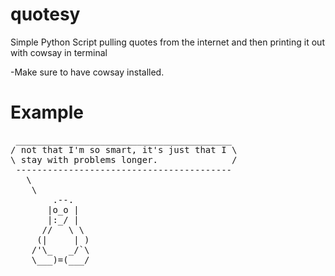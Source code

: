 quotesy
=======

Simple Python Script pulling quotes from the internet and then printing it out with cowsay in terminal

-Make sure to have cowsay installed.

Example
=======
<pre>
 _________________________________________ 
/ not that I'm so smart, it's just that I \
\ stay with problems longer.              /
 ----------------------------------------- 
   \
    \
        .--.
       |o_o |
       |:_/ |
      //   \ \
     (|     | )
    /'\_   _/`\
    \___)=(___/

</pre>












